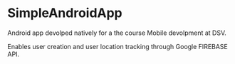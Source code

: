 # SimpleAndroidApp
Android app devolped natively for a the course Mobile devolpment at DSV.

Enables user creation and user location tracking through Google FIREBASE API.
